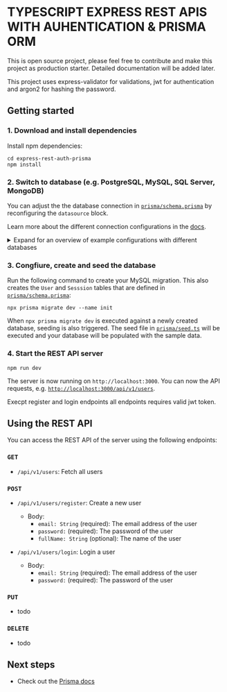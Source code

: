 # TYPESCRIPT EXPRESS REST APIS WITH AUHENTICATION & PRISMA ORM

This is open source project, please feel free to contribute and make this project as production starter. Detailed documentation will be added later.

This project uses express-validator for validations, jwt for authentication and argon2 for hashing the password.

## Getting started

### 1. Download and install dependencies

Install npm dependencies:

```
cd express-rest-auth-prisma
npm install
```

### 2. Switch to database (e.g. PostgreSQL, MySQL, SQL Server, MongoDB)

You can adjust the the database connection in [`prisma/schema.prisma`](./prisma/schema.prisma) by reconfiguring the `datasource` block.

Learn more about the different connection configurations in the [docs](https://www.prisma.io/docs/reference/database-reference/connection-urls).

<details><summary>Expand for an overview of example configurations with different databases</summary>

### PostgreSQL

For PostgreSQL, the connection URL has the following structure:

```prisma
datasource db {
  provider = "postgresql"
  url      = "postgresql://USER:PASSWORD@HOST:PORT/DATABASE?schema=SCHEMA"
}
```

Here is an example connection string with a local PostgreSQL database:

```prisma
datasource db {
  provider = "postgresql"
  url      = "postgresql://janedoe:mypassword@localhost:5432/notesapi?schema=public"
}
```

### MySQL

For MySQL, the connection URL has the following structure:

```prisma
datasource db {
  provider = "mysql"
  url      = "mysql://USER:PASSWORD@HOST:PORT/DATABASE"
}
```

Here is an example connection string with a local MySQL database:

```prisma
datasource db {
  provider = "mysql"
  url      = "mysql://janedoe:mypassword@localhost:3306/notesapi"
}
```

### Microsoft SQL Server

Here is an example connection string with a local Microsoft SQL Server database:

```prisma
datasource db {
  provider = "sqlserver"
  url      = "sqlserver://localhost:1433;initial catalog=sample;user=sa;password=mypassword;"
}
```

### MongoDB

Here is an example connection string with a local MongoDB database:

```prisma
datasource db {
  provider = "mongodb"
  url      = "mongodb://USERNAME:PASSWORD@HOST/DATABASE?authSource=admin&retryWrites=true&w=majority"
}
```

Because MongoDB is currently in [Preview](https://www.prisma.io/docs/about/releases#preview), you need to specify the `previewFeatures` on your `generator` block:

```
generator client {
  provider        = "prisma-client-js"
  previewFeatures = ["mongodb"]
}
```

</details>


### 3. Congfiure, create and seed the database

Run the following command to create your MySQL migration. This also creates the `User` and `Sesssion` tables that are defined in [`prisma/schema.prisma`](./prisma/schema.prisma):

```
npx prisma migrate dev --name init
```

When `npx prisma migrate dev` is executed against a newly created database, seeding is also triggered. The seed file in [`prisma/seed.ts`](./prisma/seed.ts) will be executed and your database will be populated with the sample data.

### 4. Start the REST API server

```
npm run dev
```

The server is now running on `http://localhost:3000`. You can now the API requests, e.g. [`http://localhost:3000/api/v1/users`](http://localhost:3000/api/v1/users).

Execpt register and login endpoints all endpoints requires valid jwt token.

## Using the REST API

You can access the REST API of the server using the following endpoints:

### `GET`

- `/api/v1/users`: Fetch all users

### `POST`

- `/api/v1/users/register`: Create a new user
  - Body:
    - `email: String` (required): The email address of the user
    - `password:` (required): The password of the user
    - `fullName: String` (optional): The name of the user

- `/api/v1/users/login`: Login a user
  - Body:
    - `email: String` (required): The email address of the user
    - `password:` (required): The password of the user


### `PUT`

- todo

### `DELETE`

- todo

## Next steps

- Check out the [Prisma docs](https://www.prisma.io/docs)
